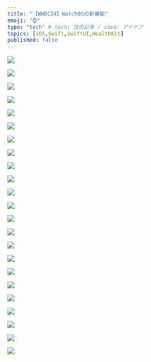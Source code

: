 ```yaml
---
title: "【WWDC24】WatchOSの新機能"
emoji: "⌚"
type: "tech" # tech: 技術記事 / idea: アイデア
topics: [iOS,Swift,SwiftUI,HealthKit]
published: false
---
```


![](/images/2024-06-15-21-15-53.png)

![](/images/2024-06-15-21-16-06.png)

![](/images/2024-06-15-21-16-16.png)

![](/images/2024-06-15-21-16-40.png)

![](/images/2024-06-15-21-16-57.png)

![](/images/2024-06-15-21-17-15.png)

![](/images/2024-06-15-21-17-38.png)

![](/images/2024-06-15-21-17-53.png)

![](/images/2024-06-15-21-18-08.png)

![](/images/2024-06-15-21-18-16.png)

![](/images/2024-06-15-21-18-28.png)

![](/images/2024-06-15-21-18-43.png)

![](/images/2024-06-15-21-19-32.png)

![](/images/2024-06-15-21-19-44.png)

![](/images/2024-06-15-21-20-05.png)

![](/images/2024-06-15-21-20-20.png)

![](/images/2024-06-15-21-20-35.png)

![](/images/2024-06-15-21-20-51.png)

![](/images/2024-06-15-21-21-14.png)

![](/images/2024-06-15-21-21-39.png)

![](/images/2024-06-15-21-21-51.png)

![](/images/2024-06-15-21-22-07.png)

![](/images/2024-06-15-21-22-20.png)

